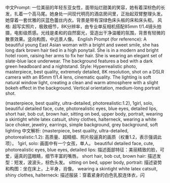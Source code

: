中文Prompt:
一位美丽的年轻东亚女性，面带灿烂甜美的笑容，她有着深棕色的长发，扎着一个高马尾。她身处一间现代明亮的酒店房间里，正抬起双臂整理头发。她穿着一套优雅的灰蓝色蕾丝内衣。背景是带有深绿色床头板的床和床头柜。
风格: 超写实照片，极致细节，8K分辨率，由专业单反相机搭配85mm f/1.4镜头拍摄，电影级质感。光线是柔和的自然窗光，营造出干净温暖的氛围，背景有轻微的散景效果。竖向构图，中远景人像。
English Prompt (for reference):
A beautiful young East Asian woman with a bright and sweet smile, she has long dark brown hair tied in a high ponytail. She is in a modern and bright hotel room, raising her arms to fix her hair. She is wearing an elegant set of slate-blue lace underwear. The background features a bed with a dark green headboard and a nightstand.
Style: Hyperrealistic photo, masterpiece, best quality, extremely detailed, 8K resolution, shot on a DSLR camera with an 85mm f/1.4 lens, cinematic quality. The lighting is soft natural window light, creating a clean and warm atmosphere with a slight bokeh effect in the background. Vertical orientation, medium-long portrait shot.






(masterpiece, best quality, ultra-detailed, photorealistic:1.2),
1girl, solo,
beautiful detailed face, cute, photorealistic eyes, blue eyes, detailed lips,
short hair, bob cut, brown hair,
sitting on bed, upper body, portrait,
wearing a skintight white latex catsuit, shiny clothes, halterneck,
wearing a white lace choker, jewelry, earrings,
simple background, grey background, soft lighting
中文解析:
(masterpiece, best quality, ultra-detailed, photorealistic:1.2): 高质量、超精细、照片般逼真的画质（权重1.2，表示强调此项）。
1girl, solo: 画面中有一个女孩，单人。
beautiful detailed face, cute, photorealistic eyes, blue eyes, detailed lips: 描述面部特征：美丽精致的脸，可爱，逼真的蓝眼睛，细节丰富的嘴唇。
short hair, bob cut, brown hair: 描述发型：短发，波波头，棕色头发。
sitting on bed, upper body, portrait: 描述姿势和构图：坐在床上，上半身，肖像。
wearing a skintight white latex catsuit, shiny clothes, halterneck: 描述服装：穿着紧身的白色乳胶连体衣，闪
